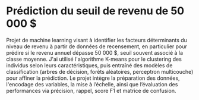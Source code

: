 # Prédiction du seuil de revenu de 50 000 $
Projet de machine learning visant à identifier les facteurs déterminants du niveau de revenu à partir de données de recensement, en particulier pour prédire si le revenu annuel dépasse 50 000 $, seuil souvent associé à la classe moyenne. J'ai utilisé l'algorithme K-means pour le clustering des individus selon leurs caractéristiques, puis entraîné des modèles de classification (arbres de décision, forêts aléatoires, perceptron multicouche) pour affiner la prédiction. Le projet intègre la préparation des données, l'encodage des variables, la mise à l’échelle, ainsi que l’évaluation des performances via précision, rappel, score F1 et matrice de confusion.
